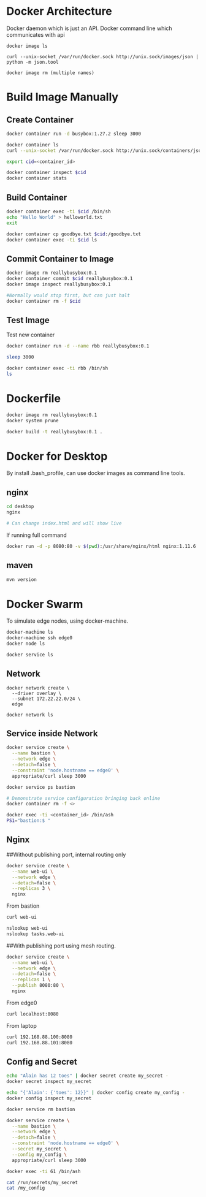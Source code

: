 Docker Architecture
===================
Docker daemon which is just an API.
Docker command line which communicates with api

```
docker image ls 

curl --unix-socket /var/run/docker.sock http://unix.sock/images/json | python -m json.tool

docker image rm (multiple names)
```


Build Image Manually
====================

Create Container
---------------
```bash
docker container run -d busybox:1.27.2 sleep 3000

docker container ls
curl --unix-socket /var/run/docker.sock http://unix.sock/containers/json | python -m json.tool

export cid=<container_id>

docker container inspect $cid
docker container stats
```

Build Container
---------------
```bash
docker container exec -ti $cid /bin/sh
echo "Hello World" > helloworld.txt
exit

docker container cp goodbye.txt $cid:/goodbye.txt
docker container exec -ti $cid ls
```

Commit Container to Image
-------------------------
```bash
docker image rm reallybusybox:0.1
docker container commit $cid reallybusybox:0.1
docker image inspect reallybusybox:0.1

#Normally would stop first, but can just halt
docker container rm -f $cid
```

Test Image
----------
Test new container
```bash
docker container run -d --name rbb reallybusybox:0.1 

sleep 3000

docker container exec -ti rbb /bin/sh
ls
```

Dockerfile
==========

```bash
docker image rm reallybusybox:0.1
docker system prune

docker build -t reallybusybox:0.1 .
```

Docker for Desktop
==================

By install .bash_profile, can use docker images as command line tools.

nginx
-----
```bash
cd desktop
nginx

# Can change index.html and will show live
```

If running full command
```bash
docker run -d -p 8080:80 -v $(pwd):/usr/share/nginx/html nginx:1.11.6
```

maven
-----
```bash
mvn version
```


Docker Swarm
============
To simulate edge nodes, using docker-machine.

```bash
docker-machine ls
docker-machine ssh edge0
docker node ls

docker service ls
```

Network
-------
```
docker network create \
  --driver overlay \
  --subnet 172.22.22.0/24 \
  edge

docker network ls
```

Service inside Network
----------------------

```bash
docker service create \
  --name bastion \
  --network edge \
  --detach=false \
  --constraint 'node.hostname == edge0' \
  appropriate/curl sleep 3000

docker service ps bastion

# Demonstrate service configuration bringing back online
docker container rm -f <>

docker exec -ti <container_id> /bin/ash
PS1="bastion:$ "
```


Nginx
-----

##Without publishing port, internal routing only

```bash
docker service create \
  --name web-ui \
  --network edge \
  --detach=false \
  --replicas 3 \
  nginx
```

From bastion
```bash
curl web-ui

nslookup web-ui
nslookup tasks.web-ui
```

##With publishing port using mesh routing.
```bash
docker service create \
  --name web-ui \
  --network edge \
  --detach=false \
  --replicas 1 \
  --publish 8080:80 \
  nginx
```

From edge0
```bash
curl localhost:8080
```

From laptop
```bash
curl 192.168.88.100:8080
curl 192.168.88.101:8080
```

Config and Secret
-----------------

```bash
echo "Alain has 12 toes" | docker secret create my_secret -
docker secret inspect my_secret

echo "{'Alain': {'toes': 12}}" | docker config create my_config -
docker config inspect my_secret

docker service rm bastion

docker service create \
  --name bastion \
  --network edge \
  --detach=false \
  --constraint 'node.hostname == edge0' \
  --secret my_secret \
  --config my_config \
  appropriate/curl sleep 3000

docker exec -ti 61 /bin/ash

cat /run/secrets/my_secret
cat /my_config
```
